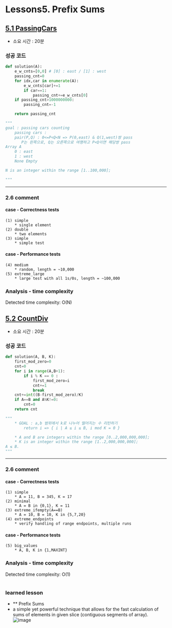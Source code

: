 # Lessons5. Prefix Sums
## [5.1 PassingCars](https://app.codility.com/programmers/lessons/5-prefix_sums/passing_cars/)
* 소요 시간 : 20분
### 성공 코드
```python
def solution(A):
    e_w_cnts=[0,0] # [0] : east / [1] : west
    passing_cnt=0
    for idx,car in enumerate(A):
        e_w_cnts[car]+=1
        if car==1:
            passing_cnt+=e_w_cnts[0]
    if passing_cnt>1000000000:
        passing_cnt=-1

    return passing_cnt

"""
goal : passing cars counting 
    passing cars : 
    pair(P,Q) : 0<=P<Q<N => P(0,east) & Q(1,west)쌍 pass
       P는 왼쪽으로, Q는 오른쪽으로 여행하고 P<Q이면 해당쌍 pass 
Array A
    0 : east
    1 : west
    None Empty

N is an integer within the range [1..100,000];

"""
```
--------------------------------------------------------------------
### 2.6 comment    

#### case - Correctness tests   
> 
    (1) simple
        * single element
    (2) double     
        * two elements      
    (3) simple        
        * simple test   

#### case - Performance tests     
>
    (4) medium        
        * random, length = ~10,000  
    (5) extreme_large     
        * large test with all 1s/0s, length = ~100,000     


### Analysis - time complexity

>
  Detected time complexity:
 O(N)


## [5.2 CountDiv](https://app.codility.com/programmers/lessons/5-prefix_sums/count_div/)
* 소요 시간 : 20분
### 성공 코드
```python
def solution(A, B, K):
    first_mod_zero=0
    cnt=0
    for i in range(A,B+1):
        if i % K == 0 :
            first_mod_zero=i
            cnt+=1
            break
    cnt+=int((B-first_mod_zero)/K)
    if A==B and A%K!=0:
        cnt=0
    return cnt

"""
    * GOAL : a,b 범위에서 k로 나누어 떨어지는 수 리턴하기
        return i => { i | A ≤ i ≤ B, i mod K = 0 }

    * A and B are integers within the range [0..2,000,000,000];
    * K is an integer within the range [1..2,000,000,000];
A ≤ B.
"""
```
--------------------------------------------------------------------
### 2.6 comment    

#### case - Correctness tests   
> 
    (1) simple
        * A = 11, B = 345, K = 17
    (2) minimal     
        * A = B in {0,1}, K = 11      
    (3) extreme_ifempty(A==B)        
        * A = 10, B = 10, K in {5,7,20}    
    (4) extreme_endpoints
        * verify handling of range endpoints, multiple runs

#### case - Performance tests     
>
    (5) big_values        
        * A, B, K in {1,MAXINT}    

### Analysis - time complexity

>
  Detected time complexity:
  O(1)




#
 ### learned lesson
 
* ** Prefix Sums
* a simple yet powerful technique that allows for the fast calculation of sums of
elements in given slice (contiguous segments of array). 
![image](https://user-images.githubusercontent.com/46209571/152669614-862bc492-366d-403c-914f-f1b0b0f2e892.png)


#
 
 
 
